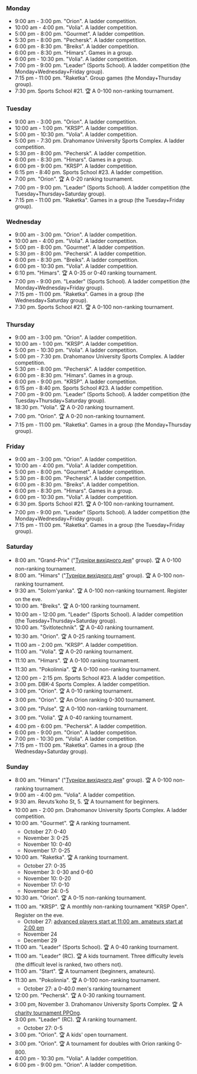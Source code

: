 
<h3 id="monday">Monday</h3>

* 9:00 am - 3:00 pm. "Orion". A ladder competition.
* 10:00 am - 4:00 pm. "Volia". A ladder competition.
* 5:00 pm - 8:00 pm. "Gourmet". A ladder competition.
* 5:30 pm - 8:00 pm. "Pechersk". A ladder competition.
* 6:00 pm - 8:30 pm. "Breiks". A ladder competition.
* 6:00 pm - 8:30 pm. "Himars". Games in a group.
* 6:00 pm - 10:30 pm. "Volia". A ladder competition.
* 7:00 pm - 9:00 pm. "Leader" (Sports School). A ladder competition (the Monday+Wednesday+Friday group).
* 7:15 pm - 11:00 pm. "Raketka". Group games (the Monday+Thursday group).
* 7:30 pm. Sports School #21. 🏆 A 0-100 non-ranking tournament.

<h3 id="tuesday">Tuesday</h3>

* 9:00 am - 3:00 pm. "Orion". A ladder competition.
* 10:00 am - 1:00 pm. "KRSP". A ladder competition.
* 5:00 pm - 10:30 pm. "Volia". A ladder competition.
* 5:00 pm - 7:30 pm. Drahomanov University Sports Complex. A ladder competition.
* 5:30 pm - 8:00 pm. "Pechersk". A ladder competition.
* 6:00 pm - 8:30 pm. "Himars". Games in a group.
* 6:00 pm - 9:00 pm. "KRSP". A ladder competition.
* 6:15 pm - 8:40 pm. Sports School #23. A ladder competition.
* 7:00 pm. "Orion". 🏆 A 0-20 ranking tournament.
* 7:00 pm - 9:00 pm. "Leader" (Sports School). A ladder competition (the Tuesday+Thursday+Saturday group).
* 7:15 pm - 11:00 pm. "Raketka". Games in a group (the Tuesday+Friday group).

<h3 id="wednesday">Wednesday</h3>

* 9:00 am - 3:00 pm. "Orion". A ladder competition.
* 10:00 am - 4:00 pm. "Volia". A ladder competition.
* 5:00 pm - 8:00 pm. "Gourmet". A ladder competition.
* 5:30 pm - 8:00 pm. "Pechersk". A ladder competition.
* 6:00 pm - 8:30 pm. "Breiks". A ladder competition.
* 6:00 pm - 10:30 pm. "Volia". A ladder competition.
* 6:10 pm. "Himars". 🏆 A 0-35 or 0-40 ranking tournament.
* 7:00 pm - 9:00 pm. "Leader" (Sports School). A ladder competition (the Monday+Wednesday+Friday group).
* 7:15 pm - 11:00 pm. "Raketka". Games in a group (the Wednesday+Saturday group).
* 7:30 pm. Sports School #21. 🏆 A 0-100 non-ranking tournament.

<h3 id="thursday">Thursday</h3>

* 9:00 am - 3:00 pm. "Orion". A ladder competition.
* 10:00 am - 1:00 pm. "KRSP". A ladder competition.
* 5:00 pm - 10:30 pm. "Volia". A ladder competition.
* 5:00 pm - 7:30 pm. Drahomanov University Sports Complex. A ladder competition.
* 5:30 pm - 8:00 pm. "Pechersk". A ladder competition.
* 6:00 pm - 8:30 pm. "Himars". Games in a group.
* 6:00 pm - 9:00 pm. "KRSP". A ladder competition.
* 6:15 pm - 8:40 pm. Sports School #23. A ladder competition.
* 7:00 pm - 9:00 pm. "Leader" (Sports School). A ladder competition (the Tuesday+Thursday+Saturday group).
* 18:30 pm. "Volia". 🏆 A 0-20 ranking tournament.
* 7:00 pm. "Orion". 🏆 A 0-20 non-ranking tournament.
* 7:15 pm - 11:00 pm. "Raketka". Games in a group (the Monday+Thursday group).

<h3 id="friday">Friday</h3>

* 9:00 am - 3:00 pm. "Orion". A ladder competition.
* 10:00 am - 4:00 pm. "Volia". A ladder competition.
* 5:00 pm - 8:00 pm. "Gourmet". A ladder competition.
* 5:30 pm - 8:00 pm. "Pechersk". A ladder competition.
* 6:00 pm - 8:30 pm. "Breiks". A ladder competition.
* 6:00 pm - 8:30 pm. "Himars". Games in a group.
* 6:00 pm - 10:30 pm. "Volia". A ladder competition.
* 6:30 pm. Sports School #21. 🏆 A 0-100 non-ranking tournament.
* 7:00 pm - 9:00 pm. "Leader" (Sports School). A ladder competition (the Monday+Wednesday+Friday group).
* 7:15 pm - 11:00 pm. "Raketka". Games in a group (the Tuesday+Friday group).

<h3 id="saturday">Saturday</h3>

* 8:00 am. "Grand-Prix" ("[Турніри вихідного дня](https://t.me/+yOOJ3CrdhyBjNzhi)" group). 🏆 A 0-100 non-ranking tournament.
* 8:00 am. "Himars" ("[Турніри вихідного дня](https://t.me/+yOOJ3CrdhyBjNzhi)" group). 🏆 A 0-100 non-ranking tournament.
* 9:30 am. "Solom'yanka". 🏆 A 0-100 non-ranking tournament. Register on the eve.
* 10:00 am. "Breiks". 🏆 A 0-100 ranking tournament.
* 10:00 am - 12:00 pm. "Leader" (Sports School). A ladder competition (the Tuesday+Thursday+Saturday group).
* 10:00 am. "Svitlotechnik". 🏆 A 0-40 ranking tournament.
* 10:30 am. "Orion". 🏆 A 0-25 ranking tournament.
* 11:00 am - 2:00 pm. "KRSP". A ladder competition.
* 11:00 am. "Volia". 🏆 A 0-20 ranking tournament.
* 11:10 am. "Himars". 🏆 A 0-100 ranking tournament.
* 11:30 am. "Pokolinnia". 🏆 A 0-100 non-ranking tournament.
* 12:00 pm - 2:15 pm. Sports School #23. A ladder competition.
* 3:00 pm. DBK-4 Sports Complex. A ladder competition.
* 3:00 pm. "Orion". 🏆 A 0-10 ranking tournament.
* 3:00 pm. "Orion". 🏆 An Orion ranking 0-300 tournament.
* 3:00 pm. "Pulse". 🏆 A 0-100 non-ranking tournament.
* 3:00 pm. "Volia". 🏆 A 0-40 ranking tournament.
* 4:00 pm - 6:00 pm. "Pechersk". A ladder competition.
* 6:00 pm - 9:00 pm. "Orion". A ladder competition.
* 7:00 pm - 10:30 pm. "Volia". A ladder competition.
* 7:15 pm - 11:00 pm. "Raketka". Games in a group (the Wednesday+Saturday group).

<h3 id="sunday">Sunday</h3>

* 8:00 am. "Himars" ("[Турніри вихідного дня](https://t.me/+yOOJ3CrdhyBjNzhi)" group). 🏆 A 0-100 non-ranking tournament.
* 9:00 am - 4:00 pm. "Volia". A ladder competition.
* 9:30 am. Revuts'koho St, 5. 🏆 A tournament for beginners.
* 10:00 am - 2:00 pm. Drahomanov University Sports Complex. A ladder competition.
* 10:00 am. "Gourmet". 🏆 A ranking tournament.
  * October 27: 0-40
  * November 3: 0-25
  * November 10: 0-40
  * November 17: 0-25
* 10:00 am. "Raketka". 🏆 A ranking tournament.
  * October 27: 0-35
  * November 3: 0-30 and 0-60
  * November 10: 0-20
  * November 17: 0-10
  * November 24: 0-5
* 10:30 am. "Orion". 🏆 A 0-15 non-ranking tournament.
* 11:00 am. "KRSP". 🏆 A monthly non-ranking tournament "KRSP Open". Register on the eve.
  * October 27: [advanced players start at 11:00 am, amateurs start at 2:00 pm](https://t.me/krsp_tt_tour/316)
  * November 24
  * December 29
* 11:00 am. "Leader" (Sports School). 🏆 A 0-40 ranking tournament.
* 11:00 am. "Leader" (RC). 🏆 A kids tournament. Three difficulty levels (the difficult level is ranked, two others not).
* 11:00 am. "Start". 🏆 A tournament (beginners, amateurs).
* 11:30 am. "Pokolinnia". 🏆 A 0-100 non-ranking tournament.
  * October 27: a 0-40.0 men's ranking tournament 
* 12:00 pm. "Pechersk". 🏆 A 0-30 ranking tournament.
* 3:00 pm, November 3. Drahomanov University Sports Complex. 🏆 A [charity tournament PPOng](https://t.me/ttkiev/464).
* 3:00 pm. "Leader" (RC). 🏆 A ranking tournament.
  * October 27: 0-5
* 3:00 pm. "Orion". 🏆 A kids' open tournament.
* 3:00 pm. "Orion". 🏆 A tournament for doubles with Orion ranking 0-800.
* 4:00 pm - 10:30 pm. "Volia". A ladder competition.
* 6:00 pm - 9:00 pm. "Orion". A ladder competition.
